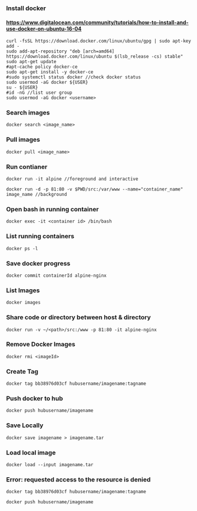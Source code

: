 ### Install docker
#### https://www.digitalocean.com/community/tutorials/how-to-install-and-use-docker-on-ubuntu-16-04

```
curl -fsSL https://download.docker.com/linux/ubuntu/gpg | sudo apt-key add -
sudo add-apt-repository "deb [arch=amd64] https://download.docker.com/linux/ubuntu $(lsb_release -cs) stable"
sudo apt-get update
#apt-cache policy docker-ce
sudo apt-get install -y docker-ce
#sudo systemctl status docker //check docker status
sudo usermod -aG docker ${USER}
su - ${USER}
#id -nG //list user group
sudo usermod -aG docker <username>
```

### Search images
```
docker search <image_name>
```

### Pull images 
```
docker pull <image_name>
```

### Run contianer
```
docker run -it alpine //foreground and interactive

docker run -d -p 81:80 -v $PWD/src:/var/www --name="container_name" image_name //background
```

### Open bash in running container
```
docker exec -it <container id> /bin/bash
```

### List running containers
```
docker ps -l
```

### Save docker progress
```
docker commit containerId alpine-nginx
```

### List Images
```
docker images
```

### Share code or directory between host & directory
```
docker run -v ~/<path>/src:/www -p 81:80 -it alpine-nginx
```

### Remove Docker Images
```
docker rmi <imageId>
```
### Create Tag
```
docker tag bb38976d03cf hubusername/imagename:tagname
```

### Push docker to hub
```
docker push hubusername/imagename
```

### Save Locally
```
docker save imagename > imagename.tar
```

### Load local image
```
docker load --input imagename.tar
```

### Error: requested access to the resource is denied
```
docker tag bb38976d03cf hubusername/imagename:tagname
```

```
docker push hubusername/imagename
```

